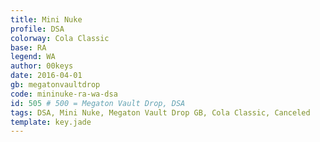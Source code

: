 ```yaml
---
title: Mini Nuke
profile: DSA
colorway: Cola Classic
base: RA
legend: WA
author: 00keys
date: 2016-04-01
gb: megatonvaultdrop
code: mininuke-ra-wa-dsa
id: 505 # 500 = Megaton Vault Drop, DSA
tags: DSA, Mini Nuke, Megaton Vault Drop GB, Cola Classic, Canceled
template: key.jade
---
```




